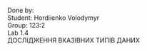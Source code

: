 Done by:  
Student: Hordiienko Volodymyr  
Group: 123:2  
Lab 1.4  
ДОСЛІДЖЕННЯ ВКАЗІВНИХ ТИПІВ ДАНИХ
